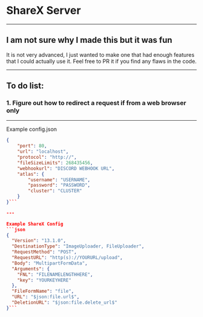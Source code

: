 # ShareX Server

---

## I am not sure why I made this but it was fun

It is not very advanced, I just wanted to make one that had enough features that I could actually use it.
Feel free to PR it if you find any flaws in the code.

---

## To do list:

### 1. Figure out how to redirect a request if from a web browser only

---

Example config.json
```json
{
    "port": 80,
    "url": "localhost",
    "protocol": "http://",
    "fileSizeLimits": 268435456,
    "webhookurl": "DISCORD WEBHOOK URL",
    "atlas": {
        "username": "USERNAME",
        "password": "PASSWORD",
        "cluster": "CLUSTER"
    }
}```

---

Example ShareX Config
```json
{
  "Version": "13.1.0",
  "DestinationType": "ImageUploader, FileUploader",
  "RequestMethod": "POST",
  "RequestURL": "http(s)://YOURURL/upload",
  "Body": "MultipartFormData",
  "Arguments": {
    "FNL": "FILENAMELENGTHHERE",
    "key": "YOURKEYHERE"
  },
  "FileFormName": "file",
  "URL": "$json:file.url$",
  "DeletionURL": "$json:file.delete_url$"
}```

